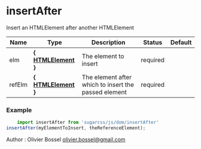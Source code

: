 # insertAfter

Insert an HTMLElement after another HTMLElement



Name  |  Type  |  Description  |  Status  |  Default
------------  |  ------------  |  ------------  |  ------------  |  ------------
elm  |  **{ [HTMLElement](https://developer.mozilla.org/fr/docs/Web/API/HTMLElement) }**  |  The element to insert  |  required  |
refElm  |  **{ [HTMLElement](https://developer.mozilla.org/fr/docs/Web/API/HTMLElement) }**  |  The element after which to insert the passed element  |  required  |

### Example
```js
	import insertAfter from 'sugarcss/js/dom/insertAfter'
insertAfter(myElementToInsert, theReferenceElement);
```
Author : Olivier Bossel <olivier.bossel@gmail.com>